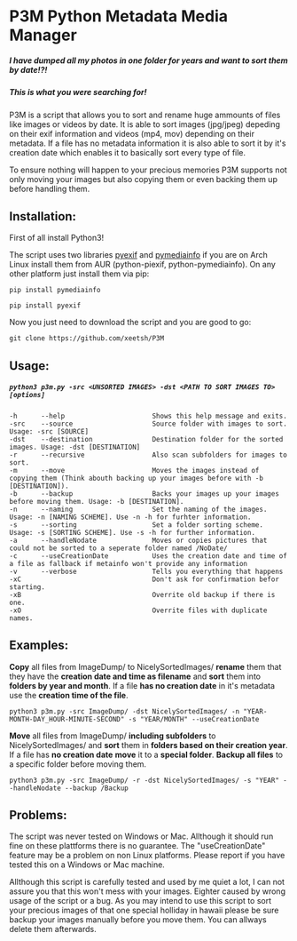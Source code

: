 # P3M Python Metadata Media Manager

##### I have dumped all my photos in one folder for years and want to sort them by date!?! 
##### This is what you were searching for!

P3M is a script that allows you to sort and rename huge ammounts of files like images or videos by date. It is able to sort images (jpg/jpeg) depeding on their exif information and videos (mp4, mov) depending on their metadata. If a file has no metadata information it is also able to sort it by it's creation date which enables it to basically sort every type of file.

To ensure nothing will happen to your precious memories P3M supports not only moving your images but also copying them or even backing them up before handling them.

## Installation:
First of all install Python3!

The script uses two libraries [pyexif](http://pyexif.sourceforge.net/) and [pymediainfo](https://pymediainfo.readthedocs.io/en/stable/) if you are on Arch Linux install them from AUR (python-piexif, python-pymediainfo). On any other platform just install them via pip:

```pip install pymediainfo```

```pip install pyexif```

Now you just need to download the script and you are good to go:

```git clone https://github.com/xeetsh/P3M```

## Usage:

##### ```python3 p3m.py -src <UNSORTED IMAGES> -dst <PATH TO SORT IMAGES TO> [options]```

    -h      --help                      Shows this help message and exits.
    -src    --source                    Source folder with images to sort. Usage: -src [SOURCE]
    -dst    --destination               Destination folder for the sorted images. Usage: -dst [DESTINATION]
    -r      --recursive                 Also scan subfolders for images to sort.
    -m      --move                      Moves the images instead of copying them (Think abouth backing up your images before with -b [DESTINATION]).
    -b      --backup                    Backs your images up your images before moving them. Usage: -b [DESTINATION].
    -n      --naming                    Set the naming of the images. Usage: -n [NAMING SCHEME]. Use -n -h for furhter information.
    -s      --sorting                   Set a folder sorting scheme. Usage: -s [SORTING SCHEME]. Use -s -h for further information.
    -a      --handleNodate              Moves or copies pictures that could not be sorted to a seperate folder named /NoDate/
    -c      --useCreationDate           Uses the creation date and time of a file as fallback if metainfo won't provide any information
    -v      --verbose                   Tells you everything that happens
    -xC                                 Don't ask for confirmation befor starting.
    -xB                                 Overrite old backup if there is one.
    -xO                                 Overrite files with duplicate names.
    
## Examples:

**Copy** all files from ImageDump/ to NicelySortedImages/ **rename** them that they have the **creation date and time as filename** and **sort** them into **folders by year and month**. If a file **has no creation date** in it's metadata use the **creation time of the file**.

```python3 p3m.py -src ImageDump/ -dst NicelySortedImages/ -n "YEAR-MONTH-DAY_HOUR-MINUTE-SECOND" -s "YEAR/MONTH" --useCreationDate```

**Move** all files from ImageDump/ **including subfolders** to NicelySortedImages/ and **sort** them in **folders based on their creation year**. If a file has **no creation date** **move** it to a **special folder**. **Backup all files** to a specific folder before moving them.

```python3 p3m.py -src ImageDump/ -r -dst NicelySortedImages/ -s "YEAR" --handleNodate --backup /Backup```

## Problems:

The script was never tested on Windows or Mac. Allthough it should run fine on these plattforms there is no guarantee. The "useCreationDate" feature may be a problem on non Linux platforms. Please report if you have tested this on a Windows or Mac machine.

Allthough this script is carefully tested and used by me quiet a lot, I can not assure you that this won't mess with your images. Eighter caused by wrong usage of the script or a bug. As you may intend to use this script to sort your precious images of that one special holliday in hawaii please be sure backup your images manually before you move them. You can allways delete them afterwards.
